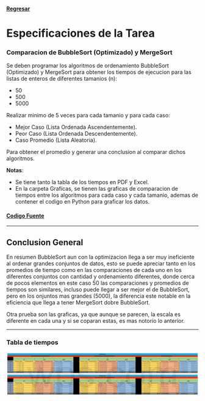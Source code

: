 #### [Regresar](../../README.md)
# Especificaciones de la Tarea
### Comparacion de BubbleSort (Optimizado) y MergeSort
Se deben programar los algoritmos de ordenamiento BubbleSort (Optimizado) y MergeSort para obtener los tiempos de ejecucion para las listas de enteros de diferentes tamanios (n):

- 50
- 500
- 5000

Realizar minimo de 5 veces para cada tamanio y para cada caso:

- Mejor Caso (Lista Ordenada Ascendentemente).
- Peor Caso (Lista Ordenada Descendentemente).
- Caso Promedio (Lista Aleatoria).

Para obtener el promedio y generar una conclusion al comparar dichos algoritmos.

**Notas**: 

- Se tiene tanto la tabla de los tiempos en PDF y Excel.
- En la carpeta Graficas, se tienen las graficas de comparacion de tiempos entre los algoritmos para cada caso y cada tamanio, ademas de contener el codigo en Python para graficar los datos.

#### [Codigo Fuente](BubbleSortOpt.py)

---
## Conclusion General
En resumen BubbleSort aun con la optimizacion llega a ser muy ineficiente al ordenar grandes conjuntos de datos, esto se puede apreciar tanto en los promedios de tiempo como en las comparaciones de cada uno en los diferentes conjuntos con cantidad y ordenamiento diferentes, donde cerca de pocos elementos en este caso 50 las comparaciones y promedios de tiempos son similares, incluso puede llegar a ser mejor el de BubbleSort, pero en los onjuntos mas grandes (5000), la diferencia este notable en la eficiencia que llega a tener MergeSort dobre BubbleSort. 

Otra prueba son las graficas, ya que aunque se parecen, la escala es diferente en cada una y si se coparan estas, es mas notorio lo anterior.

---
### Tabla de tiempos
![Tabla de Tiempos](Tabla.png)
